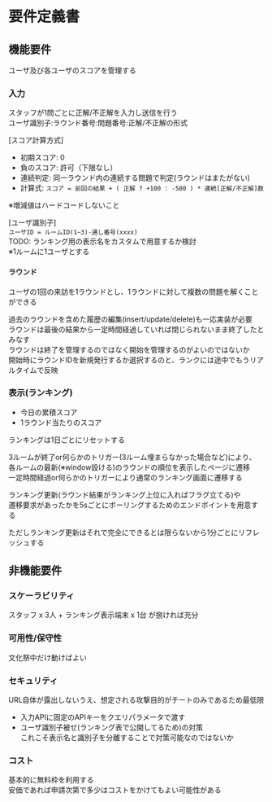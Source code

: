 # 要件定義書

## 機能要件

ユーザ及び各ユーザのスコアを管理する

### 入力

スタッフが1問ごとに正解/不正解を入力し送信を行う  
ユーザ識別子:ラウンド番号:問題番号:正解/不正解の形式

[スコア計算方式]

- 初期スコア: 0
- 負のスコア: 許可（下限なし）
- 連続判定: 同一ラウンド内の連続する問題で判定(ラウンドはまたがない)
- 計算式: `スコア = 前回の結果 + ( 正解 ? +100 : -500 ) * 連続[正解/不正解]数`

※増減値はハードコードしないこと

[ユーザ識別子]  
`ユーザID = ルームID(1~3)-通し番号(xxxx)`  
TODO: ランキング用の表示名をカスタムで用意するか検討  
※1ルームに1ユーザとする

#### ラウンド

ユーザの1回の来訪を1ラウンドとし、1ラウンドに対して複数の問題を解くことができる

過去のラウンドを含めた履歴の編集(insert/update/delete)も一応実装が必要  
ラウンドは最後の結果から一定時間経過していれば閉じられないまま終了したとみなす  
ラウンドは終了を管理するのではなく開始を管理するのがよいのではないか  
開始時にラウンドIDを新規発行するか選択するのと、ランクには途中でもうリアルタイムで反映

### 表示(ランキング)

- 今日の累積スコア
- 1ラウンド当たりのスコア

ランキングは1日ごとにリセットする

3ルームが終了or何らかのトリガー(3ルーム埋まらなかった場合など)により、  
各ルームの最新(※window設ける)のラウンドの順位を表示したページに遷移  
一定時間経過or何らかのトリガーにより通常のランキング画面に遷移する

ランキング更新(ラウンド結果がランキング上位に入ればフラグ立てる)や  
遷移要求があったかを5sごとにポーリングするためのエンドポイントを用意する

ただしランキング更新はそれで完全にできるとは限らないから1分ごとにリフレッシュする

## 非機能要件

### スケーラビリティ

スタッフ x 3人 + ランキング表示端末 x 1台 が捌ければ充分

### 可用性/保守性

文化祭中だけ動けばよい

### セキュリティ

URL自体が露出しないうえ、想定される攻撃目的がチートのみであるため最低限

- 入力APIに固定のAPIキーをクエリパラメータで渡す
- ユーザ識別子被せ(ランキング表で公開してるため)の対策  
  これこそ表示名と識別子を分離することで対策可能なのではないか

### コスト

基本的に無料枠を利用する  
安価であれば申請次第で多少はコストをかけてもよい可能性がある
